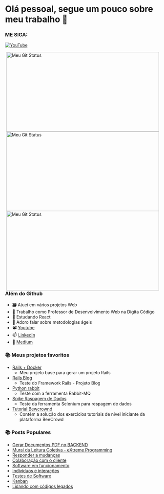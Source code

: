 # Olá pessoal, segue um pouco sobre meu trabalho 👋

### ME SIGA: 
[![YouTube](https://img.shields.io/badge/YouTube-%23FF0000.svg?style=for-the-badge&logo=YouTube&logoColor=white)](https://www.youtube.com/@DigitaCodigo)

<img align="right" width='500px' height='260px' alt="Meu Git Status" title="Meu Git Status" src="https://github-readme-streak-stats.herokuapp.com?user=williamarcondes&theme=gotham&hide_border=true&locale=pt-br"/>
<img align="right" width='500px' height='260px' alt="Meu Git Status" title="Meu Git Status" src="https://github-readme-stats.vercel.app/api/top-langs/?username=williamarcondes&layout=compact"/>
<img align="right" width='500px' height='260px' alt="Meu Git Status" title="Meu Git Status" src="https://github-readme-stats.vercel.app/api/?username=williamarcondes&show_icons=true&title_color=fff&icon_color=79ff97&text_color=9f9f9f&bg_color=151515"/>

### Além do Github
 - 🗃️ Atuei em vários projetos Web
 - 💼 Trabalho como Professor de Desenvolvimento Web na Digita Código
 - 🌱 Estudando React
 - 💬 Adoro falar sobre metodologias ágeis
 - 📽️ [Youtube](https://www.youtube.com/@DigitaCodigo)
 - 📫 [Linkedin](https://www.linkedin.com/in/williamarcondes)
 - 📝 [Medium](https://william-marcondes.medium.com)

### 📚 Meus projetos favoritos
- [Rails + Docker](https://github.com/williamarcondes/rails-docker-limpo)
  - Meu projeto base para gerar um projeto Rails
- [Rails Blog](https://github.com/williamarcondes/rails-blog-tutorial)
  - Teste do Framework Rails - Projeto Blog
- [Python rabbit](https://github.com/williamarcondes/python-rabbit)
  - Teste com a ferramenta Rabbit-MQ
- [Spike Raspagem de Dados](https://github.com/williamarcondes/spike-extrator-licitacao)
  - Teste da ferramenta Selenium para respagem de dados
- [Tutorial Bewcrownd](https://github.com/williamarcondes/tutorial-beecrowd)
  - Contém a solução dos exercícios tutoriais de nivel iniciante da plataforma BeeCrowd


### 📚 Posts Populares
- [Gerar Documentos PDF no BACKEND](https://william-marcondes.medium.com/gerar-documentos-pdf-no-backend-84db7675ba91)
- [Mural da Leitura Coletiva - eXtreme Programming](https://share.atelie.software/mural-da-leitura-coletiva-do-ateli%C3%AA-df63f7b9e1e0)
- [Responder a mudanças](https://share.atelie.software/responder-a-mudan%C3%A7as-minuto-%C3%A1gil-09-a0c3d1e6d952)
- [Colaboração com o cliente](https://share.atelie.software/colabora%C3%A7%C3%A3o-com-o-cliente-minuto-%C3%A1gil-06-99587c514460)
- [Software em funcionamento](https://share.atelie.software/software-em-funcionamento-minuto-%C3%A1gil-07-3f1a853ac4f9)
- [Indivíduos e interações](https://share.atelie.software/indiv%C3%ADduos-e-intera%C3%A7%C3%B5es-minuto-%C3%A1gil-06-cd412662ee25)
- [Testes de Software](https://share.atelie.software/testes-de-software-minuto-%C3%A1gil-03-803a6bde1914)
- [Kanban](https://share.atelie.software/kanban-minuto-%C3%A1gil-0-1-54b480e8b1f8)
- [Lidando com códigos legados](https://guildadocodigo.atelie.software/lidando-com-c%C3%B3digos-legados-ab426b36fa6e)

